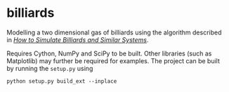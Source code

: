 # billiards
 Modelling a two dimensional gas of billiards using the algorithm described in [*How to Simulate Billiards and Similar Systems*](https://arxiv.org/abs/cond-mat/0503627).

Requires Cython, NumPy and SciPy to be built. Other libraries (such as Matplotlib) may further be required for examples. The project can be built by running the `setup.py` using

`python setup.py build_ext --inplace`
